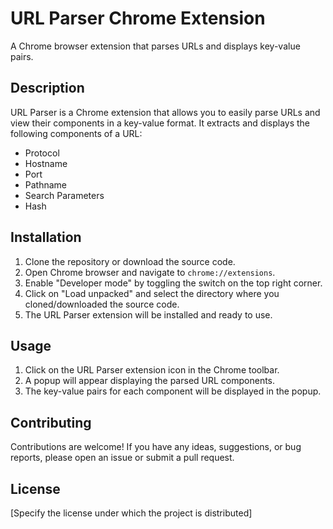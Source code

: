 # URL Parser Chrome Extension

A Chrome browser extension that parses URLs and displays key-value pairs.

## Description

URL Parser is a Chrome extension that allows you to easily parse URLs and view their components in a key-value format. It extracts and displays the following components of a URL:

- Protocol
- Hostname
- Port
- Pathname
- Search Parameters
- Hash

## Installation

1. Clone the repository or download the source code.
2. Open Chrome browser and navigate to `chrome://extensions`.
3. Enable "Developer mode" by toggling the switch on the top right corner.
4. Click on "Load unpacked" and select the directory where you cloned/downloaded the source code.
5. The URL Parser extension will be installed and ready to use.

## Usage

1. Click on the URL Parser extension icon in the Chrome toolbar.
2. A popup will appear displaying the parsed URL components.
3. The key-value pairs for each component will be displayed in the popup.

## Contributing

Contributions are welcome! If you have any ideas, suggestions, or bug reports, please open an issue or submit a pull request.

## License

[Specify the license under which the project is distributed]

